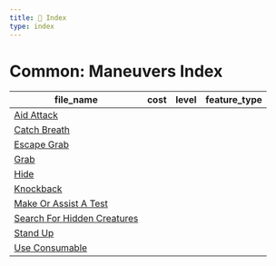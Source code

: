 ```yaml
---
title: 📑 Index
type: index
---
```


# Common: Maneuvers Index

| file_name                                                        | cost | level | feature_type |
| ---------------------------------------------------------------- | ---- | ----- | ------------ |
| [Aid Attack](Aid%20Attack)                                       |      |       |              |
| [Catch Breath](Catch%20Breath)                                   |      |       |              |
| [Escape Grab](Escape%20Grab)                                     |      |       |              |
| [Grab](Grab)                                                     |      |       |              |
| [Hide](Hide)                                                     |      |       |              |
| [Knockback](Knockback)                                           |      |       |              |
| [Make Or Assist A Test](Make%20Or%20Assist%20A%20Test)           |      |       |              |
| [Search For Hidden Creatures](Search%20For%20Hidden%20Creatures) |      |       |              |
| [Stand Up](Stand%20Up)                                           |      |       |              |
| [Use Consumable](Use%20Consumable)                               |      |       |              |
